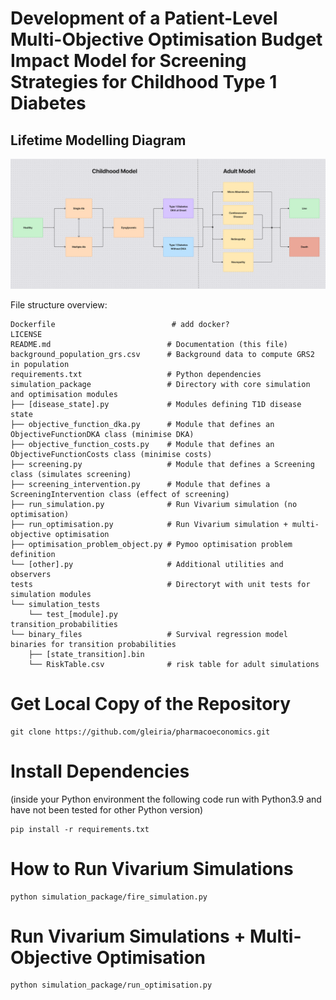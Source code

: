 


# Development of a Patient-Level Multi-Objective Optimisation Budget Impact Model for Screening Strategies for Childhood Type 1 Diabetes


## Lifetime Modelling Diagram
![Figma Diagram](diagram.png)

File structure overview:

```
Dockerfile                          # add docker?
LICENSE
README.md                          # Documentation (this file)
background_population_grs.csv      # Background data to compute GRS2 in population
requirements.txt                   # Python dependencies
simulation_package                 # Directory with core simulation and optimisation modules
├── [disease_state].py             # Modules defining T1D disease state 
├── objective_function_dka.py      # Module that defines an ObjectiveFunctionDKA class (minimise DKA)
├── objective_function_costs.py    # Module that defines an ObjectiveFunctionCosts class (minimise costs)
├── screening.py                   # Module that defines a Screening class (simulates screening)
├── screening_intervention.py      # Module that defines a ScreeningIntervention class (effect of screening)
├── run_simulation.py              # Run Vivarium simulation (no optimisation)
├── run_optimisation.py            # Run Vivarium simulation + multi-objective optimisation
├── optimisation_problem_object.py # Pymoo optimisation problem definition
└── [other].py                     # Additional utilities and observers 
tests                              # Directoryt with unit tests for simulation modules
└── simulation_tests
    └── test_[module].py
transition_probabilities
└── binary_files                   # Survival regression model binaries for transition probabilities
    ├── [state_transition].bin
    └── RiskTable.csv              # risk table for adult simulations
```


# Get Local Copy of the Repository
```shell
git clone https://github.com/gleiria/pharmacoeconomics.git
```

# Install Dependencies
(inside your Python environment the following code run with Python3.9 and have not been tested for other Python version)
```shell
pip install -r requirements.txt
```


# How to Run Vivarium Simulations

```shell
python simulation_package/fire_simulation.py
```


# Run Vivarium Simulations + Multi-Objective Optimisation

```shell
python simulation_package/run_optimisation.py
```





